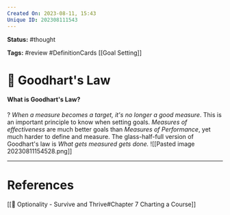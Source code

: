 ```yaml
---
Created On: 2023-08-11, 15:43
Unique ID: 202308111543
---
```

**Status:** #thought 

**Tags:** #review #DefinitionCards  [[Goal Setting]]

# 📐 Goodhart's Law
#### What is Goodhart's Law? 
?
*When a measure becomes a target, it's no longer a good measure*. 
This is an important principle to know when setting goals. *Measures of effectiveness* are much better goals than *Measures of Performance*, yet much harder to define and measure. 
The glass-half-full version of Goodhart's law is *What gets measured gets done.*
![[Pasted image 20230811154528.png]]



---
# References
[[📗 Optionality - Survive and Thrive#Chapter 7 Charting a Course]]

